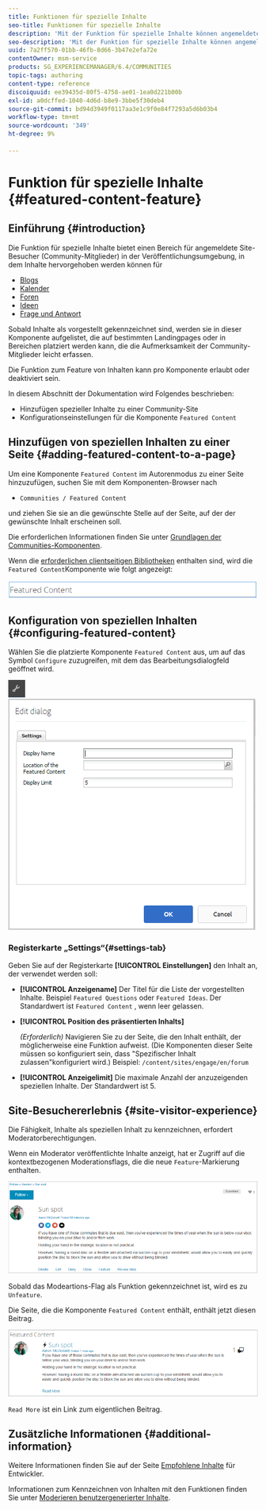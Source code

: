 ```yaml
---
title: Funktionen für spezielle Inhalte
seo-title: Funktionen für spezielle Inhalte
description: 'Mit der Funktion für spezielle Inhalte können angemeldete Site-Besucher Inhalte hervorheben '
seo-description: 'Mit der Funktion für spezielle Inhalte können angemeldete Site-Besucher Inhalte hervorheben '
uuid: 7a2ff570-01bb-46fb-8d66-3b47e2efa72e
contentOwner: msm-service
products: SG_EXPERIENCEMANAGER/6.4/COMMUNITIES
topic-tags: authoring
content-type: reference
discoiquuid: ee39435d-80f5-4758-ae01-1ea0d221b00b
exl-id: a0dcffed-1040-4d6d-b8e9-3bbe5f30deb4
source-git-commit: bd94d3949f0117aa3e1c9f0e84f7293a5d6b03b4
workflow-type: tm+mt
source-wordcount: '349'
ht-degree: 9%

---
```


# Funktion für spezielle Inhalte {#featured-content-feature}

## Einführung {#introduction}

Die Funktion für spezielle Inhalte bietet einen Bereich für angemeldete Site-Besucher (Community-Mitglieder) in der Veröffentlichungsumgebung, in dem Inhalte hervorgehoben werden können für

* [Blogs](blog-feature.md)
* [Kalender](calendar.md)
* [Foren](forum.md)
* [Ideen](ideation-feature.md)
* [Frage und Antwort](working-with-qna.md)

Sobald Inhalte als vorgestellt gekennzeichnet sind, werden sie in dieser Komponente aufgelistet, die auf bestimmten Landingpages oder in Bereichen platziert werden kann, die die Aufmerksamkeit der Community-Mitglieder leicht erfassen.

Die Funktion zum Feature von Inhalten kann pro Komponente erlaubt oder deaktiviert sein.

In diesem Abschnitt der Dokumentation wird Folgendes beschrieben:

* Hinzufügen spezieller Inhalte zu einer Community-Site
* Konfigurationseinstellungen für die Komponente `Featured Content`

## Hinzufügen von speziellen Inhalten zu einer Seite {#adding-featured-content-to-a-page}

Um eine Komponente `Featured Content` im Autorenmodus zu einer Seite hinzuzufügen, suchen Sie mit dem Komponenten-Browser nach

* `Communities / Featured Content`

und ziehen Sie sie an die gewünschte Stelle auf der Seite, auf der der gewünschte Inhalt erscheinen soll.

Die erforderlichen Informationen finden Sie unter [Grundlagen der Communities-Komponenten](basics.md).

Wenn die [erforderlichen clientseitigen Bibliotheken](essentials-featured.md#essentials-for-client-side) enthalten sind, wird die `Featured Content`Komponente wie folgt angezeigt:

![chlimage_1-13](assets/chlimage_1-13.png)

## Konfiguration von speziellen Inhalten {#configuring-featured-content}

Wählen Sie die platzierte Komponente `Featured Content` aus, um auf das Symbol `Configure` zuzugreifen, mit dem das Bearbeitungsdialogfeld geöffnet wird.

![chlimage_1-14](assets/chlimage_1-14.png) ![chlimage_1-15](assets/chlimage_1-15.png)

### Registerkarte „Settings“{#settings-tab}

Geben Sie auf der Registerkarte **[!UICONTROL Einstellungen]** den Inhalt an, der verwendet werden soll:

* **[!UICONTROL Anzeigename]**
Der Titel für die Liste der vorgestellten Inhalte. Beispiel 
`Featured Questions` oder `Featured Ideas`. Der Standardwert ist `Featured Content` , wenn leer gelassen.

* **[!UICONTROL Position des präsentierten Inhalts]**

   *(Erforderlich)* Navigieren Sie zu der Seite, die den Inhalt enthält, der möglicherweise eine Funktion aufweist. (Die Komponenten dieser Seite müssen so konfiguriert sein, dass &quot;Spezifischer Inhalt zulassen&quot;konfiguriert wird.) Beispiel: `/content/sites/engage/en/forum`

* **[!UICONTROL Anzeigelimit]**
Die maximale Anzahl der anzuzeigenden speziellen Inhalte. Der Standardwert ist 5.

## Site-Besuchererlebnis {#site-visitor-experience}

Die Fähigkeit, Inhalte als speziellen Inhalt zu kennzeichnen, erfordert Moderatorberechtigungen.

Wenn ein Moderator veröffentlichte Inhalte anzeigt, hat er Zugriff auf die kontextbezogenen Moderationsflags, die die neue `Feature`-Markierung enthalten.

![chlimage_1-16](assets/chlimage_1-16.png)

Sobald das Modeartions-Flag als Funktion gekennzeichnet ist, wird es zu `Unfeature`.

Die Seite, die die Komponente `Featured Content` enthält, enthält jetzt diesen Beitrag.

![chlimage_1-17](assets/chlimage_1-17.png)

`Read More` ist ein Link zum eigentlichen Beitrag.

## Zusätzliche Informationen {#additional-information}

Weitere Informationen finden Sie auf der Seite [Empfohlene Inhalte](essentials-featured.md) für Entwickler.

Informationen zum Kennzeichnen von Inhalten mit den Funktionen finden Sie unter [Moderieren benutzergenerierter Inhalte](moderate-ugc.md).
